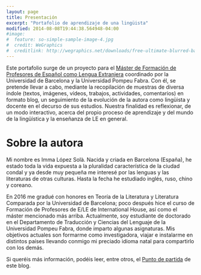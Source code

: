 ```yaml
---
layout: page
title: Presentación
excerpt: "Portafolio de aprendizaje de una lingüista"
modified: 2014-08-08T19:44:38.564948-04:00
#image:
#  feature: so-simple-sample-image-4.jpg
#  credit: WeGraphics
#  creditlink: http://wegraphics.net/downloads/free-ultimate-blurred-background-pack/
---
```


Este portafolio surge de un proyecto para el <a href=" https://www.ub.edu/portal/web/educacion/masteres-universitarios/-/ensenyament/detallEnsenyament/1060507" target="_blank">Máster de Formación de Profesores de Español como Lengua Extranjera</a> coordinado por la Universidad de Barcelona y la Universidad Pompeu Fabra. Con él, se pretende llevar a cabo, mediante la recopilación de muestras de diversa índole (textos, imágenes, vídeos, trabajos, actividades, comentarios) en formato blog, un seguimiento de la evolución de la autora como lingüista y docente en el decurso de sus estudios. Nuestra finalidad es reflexionar, de un modo interactivo, acerca del propio proceso de aprendizaje y del mundo de la lingüística y la enseñanza de LE en general.

# Sobre la autora

Mi nombre es Imma López Solà. Nacida y criada en Barcelona (España), he estado toda la vida expuesta a la pluralidad característica de la ciudad condal y ya desde muy pequeña me interesé por las lenguas y las literaturas de otras culturas. Hasta la fecha he estudiado inglés, ruso, chino y coreano.

En 2016 me gradué con honores en Teoría de la Literatura y Literatura Comparada por la Universidad de Barcelona; poco después hice el curso de Formación de Profesores de E/LE de International House, así como el máster mencionado más arriba. Actualmente, soy estudiante de doctorado en el Departamento de Traducción y Ciencias del Lenguaje de la Universidad Pompeu Fabra, donde imparto algunas asignaturas. Mis objetivos actuales son formarme como investigadora, viajar e instalarme en distintos países llevando conmigo mi preciado idioma natal para compartirlo con los demás.

Si queréis más información, podéis leer, entre otros, el <a href=" https://immalopez.github.io/blog/punto-de-partida/" target="_blank">Punto de partida</a> de este blog.
